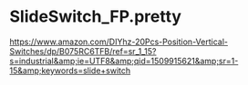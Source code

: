# SlideSwitch_FP.pretty
https://www.amazon.com/DIYhz-20Pcs-Position-Vertical-Switches/dp/B075RC6TFB/ref=sr_1_15?s=industrial&amp;ie=UTF8&amp;qid=1509915621&amp;sr=1-15&amp;keywords=slide+switch
